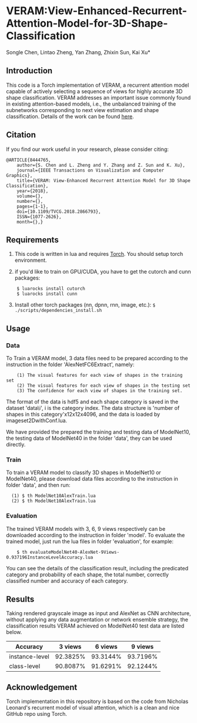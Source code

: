 # VERAM:View-Enhanced-Recurrent-Attention-Model-for-3D-Shape-Classification
Songle Chen, Lintao Zheng, Yan Zhang, Zhixin Sun, Kai Xu*

## Introduction
This code is a Torch implementation of VERAM, a recurrent attention model capable of actively selecting a sequence of views for highly accurate 3D shape classification. VERAM addresses an important issue commonly found in existing attention-based models, i.e., the unbalanced training of the subnetworks corresponding to next view estimation and shape classification. Details of the work can be found [here](http://kevinkaixu.net/projects/veram.html).

## Citation
If you find our work useful in your research, please consider citing:	

	@ARTICLE{8444765, 
        author={S. Chen and L. Zheng and Y. Zhang and Z. Sun and K. Xu}, 
        journal={IEEE Transactions on Visualization and Computer Graphics}, 
        title={VERAM: View-Enhanced Recurrent Attention Model for 3D Shape Classification}, 
        year={2018}, 
        volume={}, 
        number={}, 
        pages={1-1}, 
        doi={10.1109/TVCG.2018.2866793}, 
        ISSN={1077-2626}, 
        month={},}

## Requirements
 1. This code is written in lua and requires [Torch](http://torch.ch/). You should setup torch environment.

 2. if you'd like to train on GPU/CUDA, you have to get the cutorch and cunn packages:
 ```
     $ luarocks install cutorch	
     $ luarocks install cunn
 ```
 
 3. Install other torch packages (nn, dpnn, rnn, image, etc.): ``` $ ./scripts/dependencies_install.sh ```

## Usage 
### Data 
To Train a VERAM model, 3 data files need to be prepared according to the instruction in the folder 'AlexNetFC6Extract', namely:
```
    (1) The visual features for each view of shapes in the training set
    (2) The visual features for each view of shapes in the testing set
    (3) The confidence for each view of shapes in the training set.
```
The format of the data is hdf5 and each shape category is saved in the dataset 'data\i', i is the category index. The data structure is 'number of shapes in this category'x12x12x4096, and the data is loaded by imageset2DwithConf.lua.

We have provided the prepared the training and testing data of ModelNet10, the testing data of ModelNet40 in the folder 'data', they can be used directly.
    

### Train 
To train a VERAM model to classify 3D shapes in ModelNet10 or ModelNet40, please download data files according to the instruction in folder 'data', and then run:
```
  (1) $ th ModelNet10AlexTrain.lua 
  (2) $ th ModelNet10AlexTrain.lua
```
 
 
### Evaluation
The trained VERAM models with 3, 6, 9 views respectively can be downloaded according to the instruction in folder 'model'. To evaluate the trained model, just run the lua files in folder 'evaluation', for example:
 ```
     $ th evaluateModelNet40-AlexNet-9Views-0.937196InstanceLevelAccuracy.lua 
```
You can see the details of the classification result, including the predicated category and probability of each shape, the total number, correctly classified number and accuracy of each category.

## Results
Taking rendered grayscale image as input and AlexNet as CNN architecture, without applying any data augmentation or network ensemble strategy, the classification results VERAM achieved on ModelNet40 test data are listed below.

|   Accuracy     |  3 views  |  6 views  |  9 views  |
| -------------- |:---------:|:---------:|:---------:|
| instance-level | 92.3825%  | 93.3144%  |  93.7196% | 
|   class-level  | 90.8087%  | 91.6291%  |  92.1244% |


## Acknowledgement
Torch implementation in this repository is based on the code from Nicholas Leonard's recurrent model of visual attention, which is a clean and nice GitHub repo using Torch.
